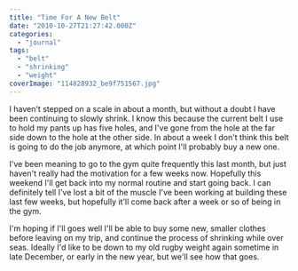 ```yaml
---
title: "Time For A New Belt"
date: "2010-10-27T21:27:42.000Z"
categories: 
  - "journal"
tags: 
  - "belt"
  - "shrinking"
  - "weight"
coverImage: "114828932_be9f751567.jpg"
---
```


I haven't stepped on a scale in about a month, but without a doubt I have been continuing to slowly shrink. I know this because the current belt I use to hold my pants up has five holes, and I've gone from the hole at the far side down to the hole at the other side. In about a week I don't think this belt is going to do the job anymore, at which point I'll probably buy a new one.

I've been meaning to go to the gym quite frequently this last month, but just haven't really had the motivation for a few weeks now. Hopefully this weekend I'll get back into my normal routine and start going back. I can definitely tell I've lost a bit of the muscle I've been working at building these last few weeks, but hopefully it'll come back after a week or so of being in the gym.

I'm hoping if I'll goes well I'll be able to buy some new, smaller clothes before leaving on my trip, and continue the process of shrinking while over seas. Ideally I'd like to be down to my old rugby weight again sometime in late December, or early in the new year, but we'll see how that goes.
